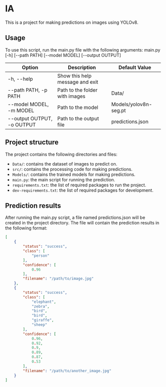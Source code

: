 # IA

This is a project for making predictions on images using YOLOv8.

## Usage

To use this script, run the main.py file with the following arguments:
main.py [-h] [--path PATH] [--model MODEL] [--output OUTPUT]

| Option | Description | Default Value |
|--------|-------------|---------------|
| -h, --help | Show this help message and exit |  |
| --path PATH, -p PATH | Path to the folder with images | Data/ |
| --model MODEL, -m MODEL | Path to the model | Models/yolov8n-seg.pt |
| --output OUTPUT, -o OUTPUT | Path to the output file | predictions.json |

## Project structure

The project contains the following directories and files:

* `Data/`: contains the dataset of images to predict on.
* `src/`: contains the processing code for making predictions.
* `Models/`: contains the trained models for making predictions.
* `main.py`: the main script for running the prediction.
* `requirements.txt`: the list of required packages to run the project.
* `dev-requirements.txt`: the list of required packages for development.

## Prediction results

After running the main.py script, a file named predictions.json will be created in the project directory. The file will contain the prediction results in the following format:

```json
[
    {
        "status": "success",
        "class": [
            "person"
        ],
        "confidence": [
            0.96
        ],
        "filename": "/path/to/image.jpg"
    },
    {
        "status": "success",
        "class": [
            "elephant",
            "zebra",
            "bird",
            "bird",
            "giraffe",
            "sheep"
        ],
        "confidence": [
            0.96,
            0.92,
            0.9,
            0.89,
            0.87,
            0.53
        ],
        "filename": "/path/to/another_image.jpg"
    }
]
```
